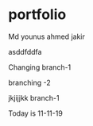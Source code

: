 # portfolio

Md younus ahmed jakir

asddfddfa


Changing branch-1

branching -2


jkjijjkk branch-1

Today is 11-11-19


